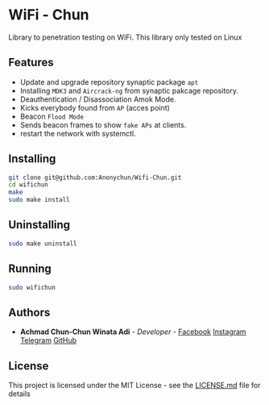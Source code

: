 # WiFi - Chun

Library to penetration testing on WiFi. This library only tested on Linux

## Features
- Update and upgrade repository synaptic package `apt`
- Installing `MDK3` and `Aircrack-ng` from synaptic pakcage repository.
- Deauthentication / Disassociation Amok Mode.
- Kicks everybody found from `AP` (acces point)
- Beacon `Flood Mode`
- Sends beacon frames to show `fake APs` at clients.
- restart the network with systemctl.

## Installing
```bash
git clone git@github.com:Anonychun/Wifi-Chun.git
cd wifichun
make
sudo make install
```

## Uninstalling
```bash
sudo make uninstall
```

## Running
```bash
sudo wifichun
```

## Authors
* **Achmad Chun-Chun Winata Adi** - *Developer* - [Facebook](https://facebook.com/Anonychun) [Instagram](https://instagram.com/Anonychun) [Telegram](https://t.me/Anonychun) [GitHub](https://github.com/Anonychun)

## License
This project is licensed under the MIT License - see the [LICENSE.md](LICENSE.md) file for details
